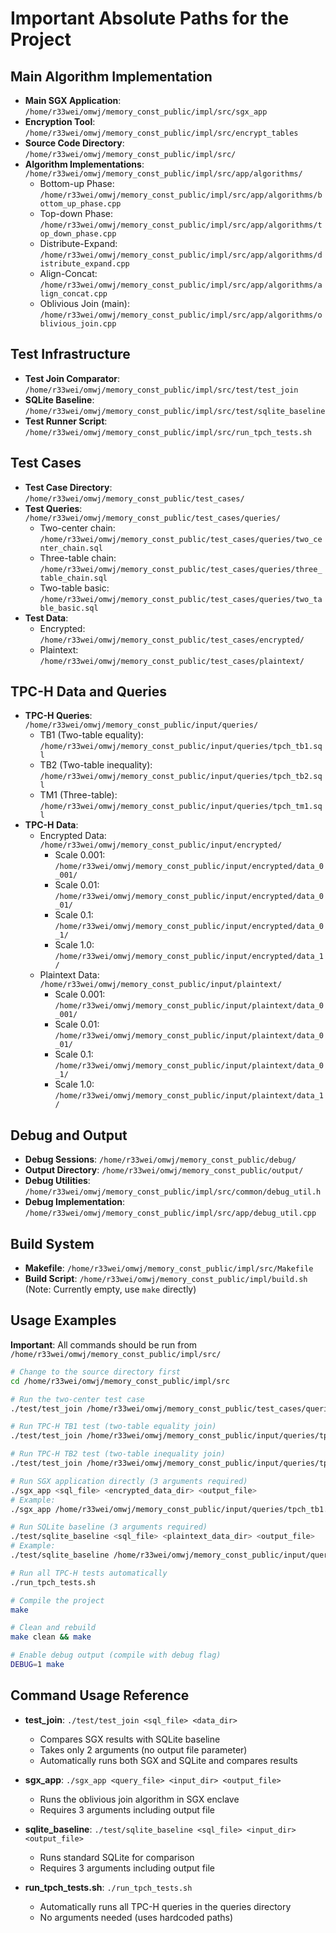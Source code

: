 # Important Absolute Paths for the Project

## Main Algorithm Implementation
- **Main SGX Application**: `/home/r33wei/omwj/memory_const_public/impl/src/sgx_app`
- **Encryption Tool**: `/home/r33wei/omwj/memory_const_public/impl/src/encrypt_tables`
- **Source Code Directory**: `/home/r33wei/omwj/memory_const_public/impl/src/`
- **Algorithm Implementations**: `/home/r33wei/omwj/memory_const_public/impl/src/app/algorithms/`
  - Bottom-up Phase: `/home/r33wei/omwj/memory_const_public/impl/src/app/algorithms/bottom_up_phase.cpp`
  - Top-down Phase: `/home/r33wei/omwj/memory_const_public/impl/src/app/algorithms/top_down_phase.cpp`
  - Distribute-Expand: `/home/r33wei/omwj/memory_const_public/impl/src/app/algorithms/distribute_expand.cpp`
  - Align-Concat: `/home/r33wei/omwj/memory_const_public/impl/src/app/algorithms/align_concat.cpp`
  - Oblivious Join (main): `/home/r33wei/omwj/memory_const_public/impl/src/app/algorithms/oblivious_join.cpp`

## Test Infrastructure
- **Test Join Comparator**: `/home/r33wei/omwj/memory_const_public/impl/src/test/test_join`
- **SQLite Baseline**: `/home/r33wei/omwj/memory_const_public/impl/src/test/sqlite_baseline`
- **Test Runner Script**: `/home/r33wei/omwj/memory_const_public/impl/src/run_tpch_tests.sh`

## Test Cases
- **Test Case Directory**: `/home/r33wei/omwj/memory_const_public/test_cases/`
- **Test Queries**: `/home/r33wei/omwj/memory_const_public/test_cases/queries/`
  - Two-center chain: `/home/r33wei/omwj/memory_const_public/test_cases/queries/two_center_chain.sql`
  - Three-table chain: `/home/r33wei/omwj/memory_const_public/test_cases/queries/three_table_chain.sql`
  - Two-table basic: `/home/r33wei/omwj/memory_const_public/test_cases/queries/two_table_basic.sql`
- **Test Data**: 
  - Encrypted: `/home/r33wei/omwj/memory_const_public/test_cases/encrypted/`
  - Plaintext: `/home/r33wei/omwj/memory_const_public/test_cases/plaintext/`

## TPC-H Data and Queries
- **TPC-H Queries**: `/home/r33wei/omwj/memory_const_public/input/queries/`
  - TB1 (Two-table equality): `/home/r33wei/omwj/memory_const_public/input/queries/tpch_tb1.sql`
  - TB2 (Two-table inequality): `/home/r33wei/omwj/memory_const_public/input/queries/tpch_tb2.sql`
  - TM1 (Three-table): `/home/r33wei/omwj/memory_const_public/input/queries/tpch_tm1.sql`
- **TPC-H Data**:
  - Encrypted Data: `/home/r33wei/omwj/memory_const_public/input/encrypted/`
    - Scale 0.001: `/home/r33wei/omwj/memory_const_public/input/encrypted/data_0_001/`
    - Scale 0.01: `/home/r33wei/omwj/memory_const_public/input/encrypted/data_0_01/`
    - Scale 0.1: `/home/r33wei/omwj/memory_const_public/input/encrypted/data_0_1/`
    - Scale 1.0: `/home/r33wei/omwj/memory_const_public/input/encrypted/data_1/`
  - Plaintext Data: `/home/r33wei/omwj/memory_const_public/input/plaintext/`
    - Scale 0.001: `/home/r33wei/omwj/memory_const_public/input/plaintext/data_0_001/`
    - Scale 0.01: `/home/r33wei/omwj/memory_const_public/input/plaintext/data_0_01/`
    - Scale 0.1: `/home/r33wei/omwj/memory_const_public/input/plaintext/data_0_1/`
    - Scale 1.0: `/home/r33wei/omwj/memory_const_public/input/plaintext/data_1/`

## Debug and Output
- **Debug Sessions**: `/home/r33wei/omwj/memory_const_public/debug/`
- **Output Directory**: `/home/r33wei/omwj/memory_const_public/output/`
- **Debug Utilities**: `/home/r33wei/omwj/memory_const_public/impl/src/common/debug_util.h`
- **Debug Implementation**: `/home/r33wei/omwj/memory_const_public/impl/src/app/debug_util.cpp`

## Build System
- **Makefile**: `/home/r33wei/omwj/memory_const_public/impl/src/Makefile`
- **Build Script**: `/home/r33wei/omwj/memory_const_public/impl/build.sh` (Note: Currently empty, use `make` directly)

## Usage Examples

**Important**: All commands should be run from `/home/r33wei/omwj/memory_const_public/impl/src/`

```bash
# Change to the source directory first
cd /home/r33wei/omwj/memory_const_public/impl/src

# Run the two-center test case
./test/test_join /home/r33wei/omwj/memory_const_public/test_cases/queries/two_center_chain.sql /home/r33wei/omwj/memory_const_public/test_cases/encrypted

# Run TPC-H TB1 test (two-table equality join)
./test/test_join /home/r33wei/omwj/memory_const_public/input/queries/tpch_tb1.sql /home/r33wei/omwj/memory_const_public/input/encrypted/data_0_001

# Run TPC-H TB2 test (two-table inequality join)
./test/test_join /home/r33wei/omwj/memory_const_public/input/queries/tpch_tb2.sql /home/r33wei/omwj/memory_const_public/input/encrypted/data_0_001

# Run SGX application directly (3 arguments required)
./sgx_app <sql_file> <encrypted_data_dir> <output_file>
# Example:
./sgx_app /home/r33wei/omwj/memory_const_public/input/queries/tpch_tb1.sql /home/r33wei/omwj/memory_const_public/input/encrypted/data_0_001 output.csv

# Run SQLite baseline (3 arguments required)
./test/sqlite_baseline <sql_file> <plaintext_data_dir> <output_file>
# Example:
./test/sqlite_baseline /home/r33wei/omwj/memory_const_public/input/queries/tpch_tb1.sql /home/r33wei/omwj/memory_const_public/input/plaintext/data_0_001 baseline.csv

# Run all TPC-H tests automatically
./run_tpch_tests.sh

# Compile the project
make

# Clean and rebuild
make clean && make

# Enable debug output (compile with debug flag)
DEBUG=1 make
```

## Command Usage Reference

- **test_join**: `./test/test_join <sql_file> <data_dir>`
  - Compares SGX results with SQLite baseline
  - Takes only 2 arguments (no output file parameter)
  - Automatically runs both SGX and SQLite and compares results

- **sgx_app**: `./sgx_app <query_file> <input_dir> <output_file>`
  - Runs the oblivious join algorithm in SGX enclave
  - Requires 3 arguments including output file

- **sqlite_baseline**: `./test/sqlite_baseline <sql_file> <input_dir> <output_file>`
  - Runs standard SQLite for comparison
  - Requires 3 arguments including output file

- **run_tpch_tests.sh**: `./run_tpch_tests.sh`
  - Automatically runs all TPC-H queries in the queries directory
  - No arguments needed (uses hardcoded paths)